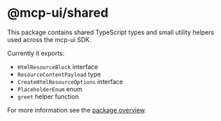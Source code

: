# @mcp-ui/shared

This package contains shared TypeScript types and small utility helpers used across the mcp-ui SDK.

Currently it exports:

- `HtmlResourceBlock` interface
- `ResourceContentPayload` type
- `CreateHtmlResourceOptions` interface
- `PlaceholderEnum` enum
- `greet` helper function

For more information see the [package overview](../../docs/src/guide/shared/overview.md).
